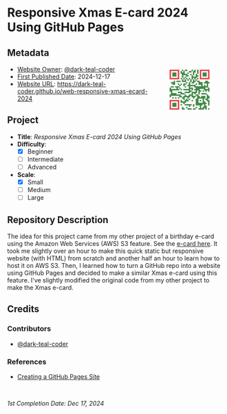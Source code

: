 # Responsive Xmas E-card 2024 Using GitHub Pages

## Metadata

<img src="./images/qrcode-green-body-red-ex-eyes.png" alt="QR code" width="20%" height="20%" align="right" style="margin:0px 5%; padding: 5px;">

- <ins>Website Owner</ins>: [@dark-teal-coder](github.com/dark-teal-coder)
- <ins>First Published Date</ins>: 2024-12-17
- <ins>Website URL</ins>: https://dark-teal-coder.github.io/web-responsive-xmas-ecard-2024

## Project

- **Title**: *Responsive Xmas E-card 2024 Using GitHub Pages*
- **Difficulty**:
  - [x] Beginner
  - [ ] Intermediate
  - [ ] Advanced
- **Scale**:
  - [x] Small
  - [ ] Medium
  - [ ] Large

## Repository Description

The idea for this project came from my other project of a birthday e-card using the Amazon Web Services (AWS) S3 feature. See the [e-card here](http://larissa-birthday-2024.s3-website-us-east-1.amazonaws.com). It took me slightly over an hour to make this quick static but responsive website (with HTML) from scratch and another half an hour to learn how to host it on AWS S3. Then, I learned how to turn a GitHub repo into a website using GitHub Pages and decided to make a similar Xmas e-card using this feature. I've slightly modified the original code from my other project to make the Xmas e-card.

## Credits 

### Contributors

- [@dark-teal-coder](github.com/dark-teal-coder)

### References 

- [Creating a GitHub Pages Site](https://docs.github.com/en/pages/getting-started-with-github-pages/creating-a-github-pages-site)

&nbsp;

*1st Completion Date: Dec 17, 2024*&emsp;
